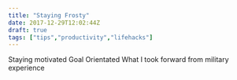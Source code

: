```yaml
---
title: "Staying Frosty"
date: 2017-12-29T12:02:44Z
draft: true
tags: ["tips","productivity","lifehacks"]
---
```


Staying motivated Goal Orientated What I took forward from military experience